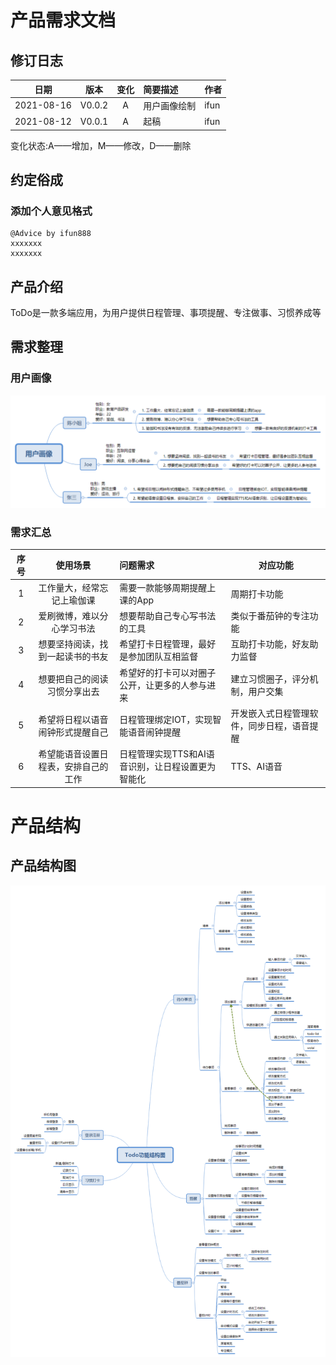 # 产品需求文档

## 修订日志

|    日期    |  版本  | 变化 | 简要描述     | 作者 |
| :--------: | :----: | :--: | :----------- | ---- |
| 2021-08-16 | V0.0.2 |  A   | 用户画像绘制 | ifun |
| 2021-08-12 | V0.0.1 |  A   | 起稿         | ifun |

变化状态:A——增加，M——修改，D——删除

## 约定俗成

### 添加个人意见格式

```Advice
@Advice by ifun888
xxxxxxx
xxxxxxx
```

## 产品介绍

ToDo是一款多端应用，为用户提供日程管理、事项提醒、专注做事、习惯养成等



## 需求整理



### 用户画像

![用户画像](./_image/user_profile.png)



### 需求汇总

| 序号 |               使用场景               | 问题需求                                          | 对应功能                                   |
| :--: | :----------------------------------: | :------------------------------------------------ | ------------------------------------------ |
|  1   |      工作量大，经常忘记上瑜伽课      | 需要一款能够周期提醒上课的App                     | 周期打卡功能                               |
|  2   |      爱刷微博，难以分心学习书法      | 想要帮助自己专心写书法的工具                      | 类似于番茄钟的专注功能                     |
|  3   |   想要坚持阅读，找到一起读书的书友   | 希望打卡日程管理，最好是参加团队互相监督          | 互助打卡功能，好友助力监督                 |
|  4   |     想要把自己的阅读习惯分享出去     | 希望好的打卡可以对圈子公开，让更多的人参与进来    | 建立习惯圈子，评分机制，用户交集           |
|  5   |   希望将日程以语音闹钟形式提醒自己   | 日程管理绑定IOT，实现智能语音闹钟提醒             | 开发嵌入式日程管理软件，同步日程，语音提醒 |
|  6   | 希望能语音设置日程表，安排自己的工作 | 日程管理实现TTS和AI语音识别，让日程设置更为智能化 | TTS、AI语音                                |

# 产品结构



## 产品结构图



![Todo功能结构图](./_image/function_structure.png)


